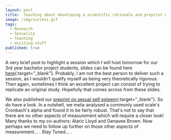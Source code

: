 ```yaml
---
layout: post
title:  Teaching about developing a scientific rationale and preprint on sexual self-esteem published,... .
image: /img/success.gif
tags:
  - Research
  - Sexuality
  - Teaching
  - exciting-stuff
published: true
---
```

A very brief post to highlight a session which I will host tomorrow for our 3rd year bachelor project students, slides can be found here [here](https://tvpollet.github.io/developing_a_scientific_rationale/Developing_a_scientific_rationale.html#1){:target="_blank"}. Probably, I am not the best person to deliver such a session, as I wouldn't qualify myself as being very theoretically rigorous. Then again, sometimes I think an excellent project can consist of trying to replicate an original study. Hopefully that comes across from these slides.

We also published our [preprint on sexual self esteem](https://tvpollet.github.io/pdfs/Lloyd_et_al_2021.pdf){:target="_blank"}. So do have a look. In a nutshell, we meta-analysed a commonly used scale's Cronbach's alpha and found it to be fairly robust. That's not to say that there are no other aspects of measurement which will require a closer look! Many thanks to my co-authors: Alaric Lloyd and Genavee Brown. Now perhaps we need to follow up further on those other aspects of measurement... . Stay Tuned... .